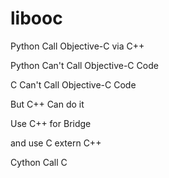 libooc
======

Python Call Objective-C via C++

Python Can't Call Objective-C Code

C Can't Call Objective-C Code

But C++ Can do it

Use C++ for Bridge

and use C extern C++

Cython Call C
